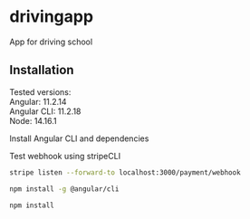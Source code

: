 # drivingapp
App for driving school

## Installation

Tested versions:   
Angular: 11.2.14  
Angular CLI: 11.2.18  
Node: 14.16.1   

Install Angular CLI and dependencies

Test webhook using stripeCLI

```bash
stripe listen --forward-to localhost:3000/payment/webhook
```


```bash
npm install -g @angular/cli

npm install

```
